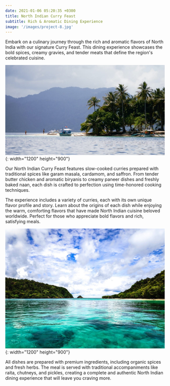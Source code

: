 ```yaml
---
date: 2021-01-06 05:20:35 +0300
title: North Indian Curry Feast
subtitle: Rich & Aromatic Dining Experience
image: '/images/project-8.jpg'
---
```

Embark on a culinary journey through the rich and aromatic flavors of North India with our signature Curry Feast. This dining experience showcases the bold spices, creamy gravies, and tender meats that define the region's celebrated cuisine.

![North Indian Curry Spread](/images/image-example-3.jpg){: width="1200" height="900"}

Our North Indian Curry Feast features slow-cooked curries prepared with traditional spices like garam masala, cardamom, and saffron. From tender butter chicken and aromatic biryanis to creamy paneer dishes and freshly baked naan, each dish is crafted to perfection using time-honored cooking techniques.

The experience includes a variety of curries, each with its own unique flavor profile and story. Learn about the origins of each dish while enjoying the warm, comforting flavors that have made North Indian cuisine beloved worldwide. Perfect for those who appreciate bold flavors and rich, satisfying meals.

![Spice Market](/images/image-example-4.jpg){: width="1200" height="900"}

All dishes are prepared with premium ingredients, including organic spices and fresh herbs. The meal is served with traditional accompaniments like raita, chutneys, and pickles, creating a complete and authentic North Indian dining experience that will leave you craving more.